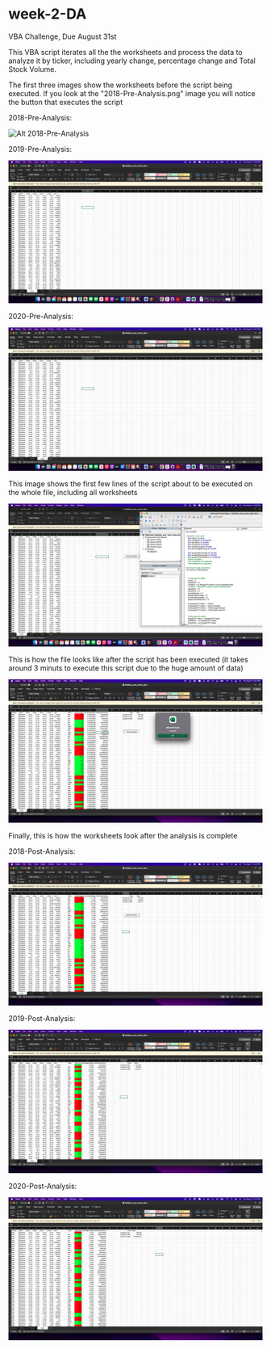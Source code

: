 # week-2-DA
VBA Challenge, Due August 31st

This VBA script iterates all the the worksheets and process the data to analyze it by  ticker, including yearly change,
percentage change and Total Stock Volume.

The first three images show the worksheets before the script being executed. If you look at the "2018-Pre-Analysis.png" image you will notice the button that executes the script

2018-Pre-Analysis:

![Alt 2018-Pre-Analysis](https://github.com/salvarenga25/week-2-DA/VBA-Challenge/blob/main/Screenshots/2018-Pre-Analysis.png?raw=true)

2019-Pre-Analysis:

![Alt 2019-Pre-Analysis](https://github.com/salvarenga25/week-2-DA/blob/main/Screenshots/2019-Pre-Analysis.png?raw=true)


2020-Pre-Analysis:

![Alt 2020-Pre-Analysis](https://github.com/salvarenga25/week-2-DA/blob/main/Screenshots/2020-Pre-Analysis.png?raw=true)


This image shows the first few lines of the script about to be executed on the whole file,
including all worksheets

![Alt Before-Execution](https://github.com/salvarenga25/week-2-DA/blob/main/Screenshots/Before-Execution.png?raw=true)

This is how the file looks like after the script has been executed (it takes around 3 minuts to execute this script due to the huge amount of data)

![Alt After-Execution](https://github.com/salvarenga25/week-2-DA/blob/main/Screenshots/Execution-Complete.png?raw=true)

Finally, this is how the worksheets look after the analysis is complete




2018-Post-Analysis:
 
![Alt 2018-Post-Analysis](https://github.com/salvarenga25/week-2-DA/blob/main/Screenshots/2018-Post-Analysis.png?raw=true)


2019-Post-Analysis:
 
![Alt 2019-Post-Analysis](https://github.com/salvarenga25/week-2-DA/blob/main/Screenshots/2019-Post-Analysis.png?raw=true)


2020-Post-Analysis:
 
![Alt 2020-Post-Analysis](https://github.com/salvarenga25/week-2-DA/blob/main/Screenshots/2020-Post-Analysis.png?raw=true)
